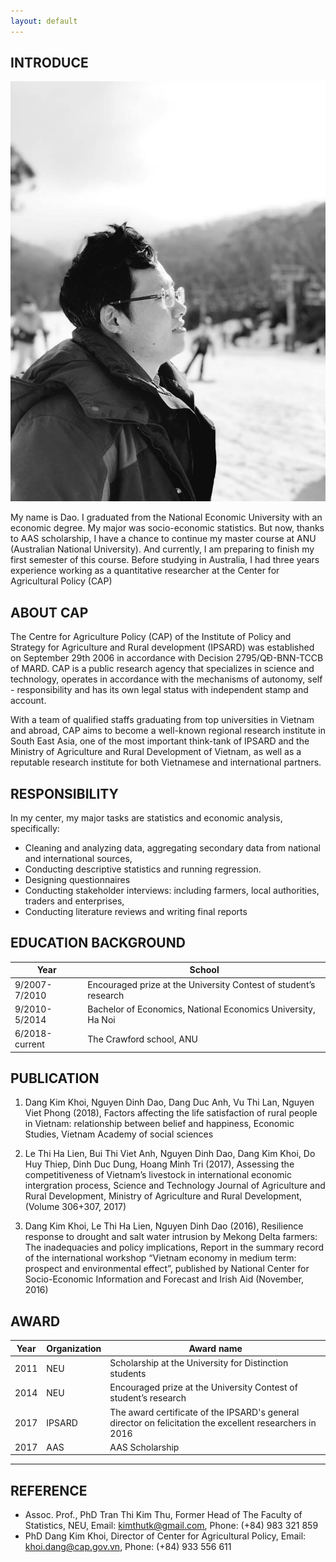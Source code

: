 ```yaml
---
layout: default
---
```


## INTRODUCE

<img class="profile-picture" src="daonguyen.jpg">

My name is Dao. I graduated from the National Economic University with an economic degree. My major was socio-economic statistics. But now, thanks to AAS scholarship, I have a chance to continue my master course at ANU (Australian National University). And currently, I am preparing to finish my first semester of this course. Before studying in Australia, I had three years experience working as a quantitative researcher at the Center for Agricultural Policy (CAP)


## ABOUT CAP

The Centre for Agriculture Policy (CAP) of the Institute of Policy and Strategy for Agriculture and Rural development (IPSARD) was established on September 29th 2006 in accordance with Decision 2795/QĐ-BNN-TCCB of MARD. CAP is a public research agency that specializes in science and technology, operates in accordance with the mechanisms of autonomy, self - responsibility and has its own legal status with independent stamp and account.

With a team of qualified staffs graduating from top universities in Vietnam and abroad, CAP aims to become a well-known regional research institute in South East Asia, one of the most important think-tank of IPSARD and the Ministry of Agriculture and Rural Development of Vietnam, as well as a reputable research institute for both Vietnamese and international partners.



## RESPONSIBILITY

In my center, my major tasks are statistics and economic analysis, specifically: 
- Cleaning and analyzing data, aggregating secondary data from national and international sources, 
- Conducting descriptive statistics and running regression. 
- Designing questionnaires
- Conducting stakeholder interviews: including farmers, local authorities, traders and enterprises, 
- Conducting literature reviews and writing final reports

## EDUCATION BACKGROUND

Year | School
-----|--------
9/2007-7/2010 | Encouraged prize at the University Contest of student’s research
9/2010-5/2014 | Bachelor of Economics, National Economics University, Ha Noi
6/2018-current| The Crawford school, ANU


## PUBLICATION

1. Dang Kim Khoi, Nguyen Dinh Dao, Dang Duc Anh, Vu Thi Lan, Nguyen Viet Phong (2018), Factors affecting the life satisfaction of rural people in Vietnam: relationship between belief and happiness, Economic Studies, Vietnam Academy of social sciences

2. Le Thi Ha Lien, Bui Thi Viet Anh, Nguyen Dinh Dao, Dang Kim Khoi, Do Huy Thiep, Dinh Duc Dung, Hoang Minh Tri (2017), Assessing the competitiveness of Vietnam’s livestock in international economic intergration process, Science and Technology Journal of Agriculture and Rural Development, Ministry of Agriculture and Rural Development, (Volume 306+307, 2017)

3. Dang Kim Khoi, Le Thi Ha Lien, Nguyen Dinh Dao (2016), Resilience response to drought and salt water intrusion by Mekong Delta farmers: The inadequacies and policy implications, Report in the summary record of the international workshop “Vietnam economy in medium term: prospect and environmental effect”, published by National Center for Socio-Economic Information and Forecast and Irish Aid (November, 2016)

## AWARD

Year | Organization | Award name
-----|-------|--------
2011 | NEU  | Scholarship at the University for Distinction students
2014 | NEU | Encouraged prize at the University Contest of student’s research
2017 | IPSARD | The award certificate of the IPSARD's general director on felicitation the excellent researchers in 2016
2017 | AAS |  AAS Scholarship

---

## REFERENCE

* Assoc. Prof., PhD Tran Thi Kim Thu, Former Head of The Faculty of Statistics, NEU, Email: kimthutk@gmail.com, Phone: (+84) 983 321 859
* PhD Dang Kim Khoi, Director of Center for Agricultural Policy, Email: khoi.dang@cap.gov.vn, Phone: (+84) 933 556 611
